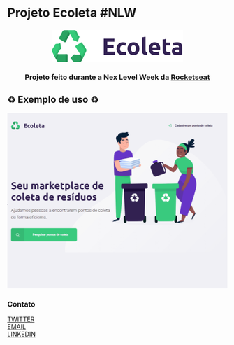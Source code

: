 # Projeto Ecoleta #NLW
<h3 align="center">
    <img alt="Logo" title="#logo" width="300px" src="READMEPICTURES/logo.png">
    <br><br>
    <b>Projeto feito durante a Nex Level Week da <a href="https://rocketseat.com.br/">Rocketseat</a></b>  
    <br>
</h3>

## ♻️ Exemplo de uso ♻️

![](READMEPICTURES/gif.gif)

### Contato
[TWITTER](https://twitter.com/H1gor1)<br/>
[EMAIL](mailto:higorgabrieldev@gmail.com)<br/>
[LINKEDIN](www.linkedin.com/in/higor-lino)

